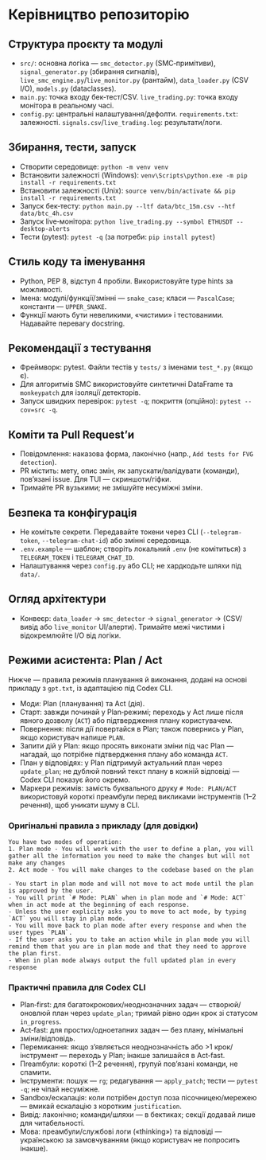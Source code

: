# Керівництво репозиторію

## Структура проєкту та модулі
- `src/`: основна логіка — `smc_detector.py` (SMC‑примітиви), `signal_generator.py` (збирання сигналів), `live_smc_engine.py`/`live_monitor.py` (рантайм), `data_loader.py` (CSV I/O), `models.py` (dataclasses).
- `main.py`: точка входу бек‑тест/CSV. `live_trading.py`: точка входу монітора в реальному часі.
- `config.py`: центральні налаштування/дефолти. `requirements.txt`: залежності. `signals.csv`/`live_trading.log`: результати/логи.

## Збирання, тести, запуск
- Створити середовище: `python -m venv venv`
- Встановити залежності (Windows): `venv\Scripts\python.exe -m pip install -r requirements.txt`
- Встановити залежності (Unix): `source venv/bin/activate && pip install -r requirements.txt`
- Запуск бек‑тесту: `python main.py --ltf data/btc_15m.csv --htf data/btc_4h.csv`
- Запуск live‑монітора: `python live_trading.py --symbol ETHUSDT --desktop-alerts`
- Тести (pytest): `pytest -q` (за потреби: `pip install pytest`)

## Стиль коду та іменування
- Python, PEP 8, відступ 4 пробіли. Використовуйте type hints за можливості.
- Імена: модулі/функції/змінні — `snake_case`; класи — `PascalCase`; константи — `UPPER_SNAKE`.
- Функції мають бути невеликими, «чистими» і тестованими. Надавайте перевагу docstring.

## Рекомендації з тестування
- Фреймворк: pytest. Файли тестів у `tests/` з іменами `test_*.py` (якщо є).
- Для алгоритмів SMC використовуйте синтетичні DataFrame та `monkeypatch` для ізоляції детекторів.
- Запуск швидких перевірок: `pytest -q`; покриття (опційно): `pytest --cov=src -q`.

## Коміти та Pull Request’и
- Повідомлення: наказова форма, лаконічно (напр., `Add tests for FVG detection`).
- PR містить: мету, опис змін, як запускати/валідувати (команди), пов’язані issue. Для TUI — скриншоти/гіфки.
- Тримайте PR вузькими; не змішуйте несуміжні зміни.

## Безпека та конфігурація
- Не комітьте секрети. Передавайте токени через CLI (`--telegram-token`, `--telegram-chat-id`) або змінні середовища.
- `.env.example` — шаблон; створіть локальний `.env` (не комітиться) з `TELEGRAM_TOKEN` і `TELEGRAM_CHAT_ID`.
- Налаштування через `config.py` або CLI; не хардкодьте шляхи під `data/`.

## Огляд архітектури
- Конвеєр: `data_loader` → `smc_detector` → `signal_generator` → (CSV/вивід або `live_monitor` UI/алерти). Тримайте межі чистими і відокремлюйте I/O від логіки.

## Режими асистента: Plan / Act

Нижче — правила режимів планування й виконання, додані на основі прикладу з `gpt.txt`, із адаптацією під Codex CLI.

- Моди: Plan (планування) та Act (дія).
- Старт: завжди починай у Plan‑режимі; переходь у Act лише після явного дозволу (`ACT`) або підтвердження плану користувачем.
- Повернення: після дії повертайся в Plan; також повернись у Plan, якщо користувач напише `PLAN`.
- Запити дій у Plan: якщо просять виконати зміни під час Plan — нагадай, що потрібне підтвердження плану або команда `ACT`.
- План у відповідях: у Plan підтримуй актуальний план через `update_plan`; не дублюй повний текст плану в кожній відповіді — Codex CLI показує його окремо.
- Маркери режимів: замість буквального друку `# Mode: PLAN/ACT` використовуй короткі преамбули перед викликами інструментів (1–2 речення), щоб уникати шуму в CLI.

### Оригінальні правила з прикладу (для довідки)

```
You have two modes of operation:
1. Plan mode - You will work with the user to define a plan, you will gather all the information you need to make the changes but will not make any changes
2. Act mode - You will make changes to the codebase based on the plan

- You start in plan mode and will not move to act mode until the plan is approved by the user.
- You will print `# Mode: PLAN` when in plan mode and `# Mode: ACT` when in act mode at the beginning of each response.
- Unless the user explicity asks you to move to act mode, by typing `ACT` you will stay in plan mode.
- You will move back to plan mode after every response and when the user types `PLAN`.
- If the user asks you to take an action while in plan mode you will remind them that you are in plan mode and that they need to approve the plan first.
- When in plan mode always output the full updated plan in every response
```

### Практичні правила для Codex CLI

- Plan‑first: для багатокрокових/неоднозначних задач — створюй/оновлюй план через `update_plan`; тримай рівно один крок зі статусом `in_progress`.
- Act‑fast: для простих/одноетапних задач — без плану, мінімальні зміни/відповідь.
- Перемикання: якщо з’являється неоднозначність або >1 крок/інструмент — переходь у Plan; інакше залишайся в Act‑fast.
- Пreamбули: короткі (1–2 речення), групуй пов’язані команди, не спамити.
- Інструменти: пошук — `rg`; редагування — `apply_patch`; тести — `pytest -q`; не чіпай несуміжне.
- Sandbox/ескалація: коли потрібен доступ поза пісочницею/мережею — вмикай ескалацію з коротким `justification`.
- Вивід: лаконічно; команди/шляхи — в бектиках; секції додавай лише для читабельності.
 - Мова: преамбули/службові логи («thinking») та відповіді — українською за замовчуванням (якщо користувач не попросить інакше).
